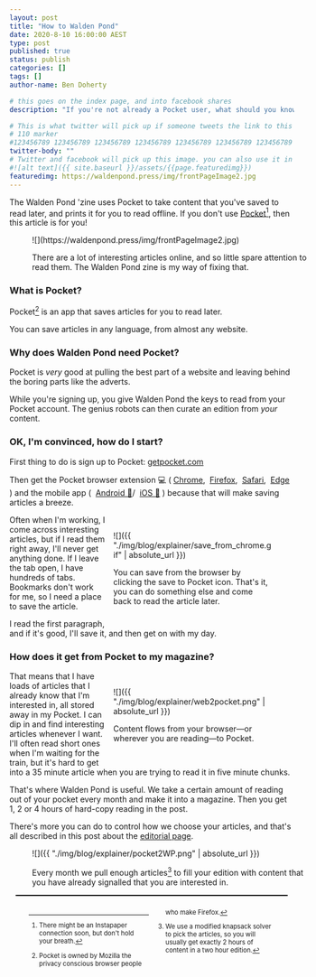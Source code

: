 ```yaml
---
layout: post
title: "How to Walden Pond"
date: 2020-8-10 16:00:00 AEST
type: post
published: true
status: publish
categories: []
tags: []
author-name: Ben Doherty

# this goes on the index page, and into facebook shares
description: "If you're not already a Pocket user, what should you know?"

# This is what twitter will pick up if someone tweets the link to this page
# 110 marker
#123456789 123456789 123456789 123456789 123456789 123456789 123456789 123456789 123456789 123456789 123456789 123456789
twitter-body: ""
# Twitter and facebook will pick up this image. you can also use it in a post with: -
#![alt text]({{ site.baseurl }}/assets/{{page.featuredimg}})
featuredimg: https://waldenpond.press/img/frontPageImage2.jpg
---
```


<style>
    figure.full-width {
        width: 100%;
        max-width: initial;
    }
    figure.half-width {
        width: 20em;
        max-width: 100%;
        float: right;
        margin-left: 1em;
    }
    figure img {
        max-height: initial;
    }
    .footnotes {
        clear: both;
        column-width: 16em;
        font-size: 80%;
        border-top: 2px solid black;
        padding: 2em;
        margin: 1em
    }
    h3{clear: both;}
</style>

The Walden Pond 'zine uses Pocket to take content that you've saved to read later, and prints it for you to read offline. If you don't use [Pocket](https://getpocket.com/)[^ip], then this article is for you!

<!--more-->

<figure class="full-width">
![](https://waldenpond.press/img/frontPageImage2.jpg)

<figcaption>

There are a lot of interesting articles online, and so little spare attention to read them. The Walden Pond zine is my way of fixing that.

</figcaption>
</figure>

### What is Pocket?

Pocket[^ff] is an app that saves articles for you to read later.

You can save articles in any language, from almost any website.

### Why does Walden Pond need Pocket?

Pocket is _very_ good at pulling the best part of a website and leaving behind the boring parts like the adverts.

While you're signing up, you give Walden Pond the keys to read from your Pocket account. The genius robots can then curate an edition from _your_ content.

### OK, I'm convinced, how do I start?

First thing to do is sign up to Pocket: [getpocket.com](https://getpocket.com/)

Then get the Pocket browser extension 💻 (
[Chrome](https://getpocket.com/chrome/), 
[Firefox](https://getpocket.com/firefox/), 
[Safari](https://getpocket.com/safari/), 
[Edge](https://getpocket.com/edge)
) and the mobile app ( 
[Android 🤖](https://play.google.com/store/apps/details?id=com.ideashower.readitlater.pro)/ 
[iOS 🍏](https://apps.apple.com/au/app/pocket-save-read-grow/id309601447)
) because that will make saving articles a breeze.

<figure class="half-width">

![]({{ "./img/blog/explainer/save_from_chrome.gif" | absolute_url }})

<figcaption>

You can save from the browser by clicking the save to Pocket icon. That's it, you can do something else and come back to read the article later.

</figcaption>
</figure>

Often when I'm working, I come across interesting articles, but if I read them right away, I'll never get anything done. If I leave the tab open, I have hundreds of tabs. Bookmarks don't work for me, so I need a place to save the article.

I read the first paragraph, and if it's good, I'll save it, and then get on with my day.

### How does it get from Pocket to my magazine?

<figure class="half-width">

![]({{ "./img/blog/explainer/web2pocket.png" | absolute_url }})

<figcaption>

Content flows from your browser&mdash;or wherever you are reading&mdash;to Pocket.

</figcaption>
</figure>

That means that I have loads of articles that I already know that I'm interested in, all stored away in my Pocket. I can dip in and find interesting articles whenever I want. I'll often read short ones when I'm waiting for the train, but it's hard to get into a 35 minute article when you are trying to read it in five minute chunks.

That's where Walden Pond is useful. We take a certain amount of reading out of your pocket every month and make it into a magazine. Then you get 1, 2 or 4 hours of hard-copy reading in the post.

There's more you can do to control how we choose your articles, and that's all described in this post about the [editorial page](https://waldenpond.press/2020/05/26/editorial.html).

<figure class="full-width">

![]({{ "./img/blog/explainer/pocket2WP.png" | absolute_url }})

<figcaption>

Every month we pull enough articles[^ks] to fill your edition with content that you have already signalled that you are interested in.

</figcaption>
</figure>

[^ks]: We use a modified knapsack solver to pick the articles, so you will usually get exactly 2 hours of content in a two hour edition.
[^ip]: There might be an Instapaper connection soon, but don't hold your breath.
[^ff]: Pocket is owned by Mozilla the privacy conscious browser people who make Firefox.
